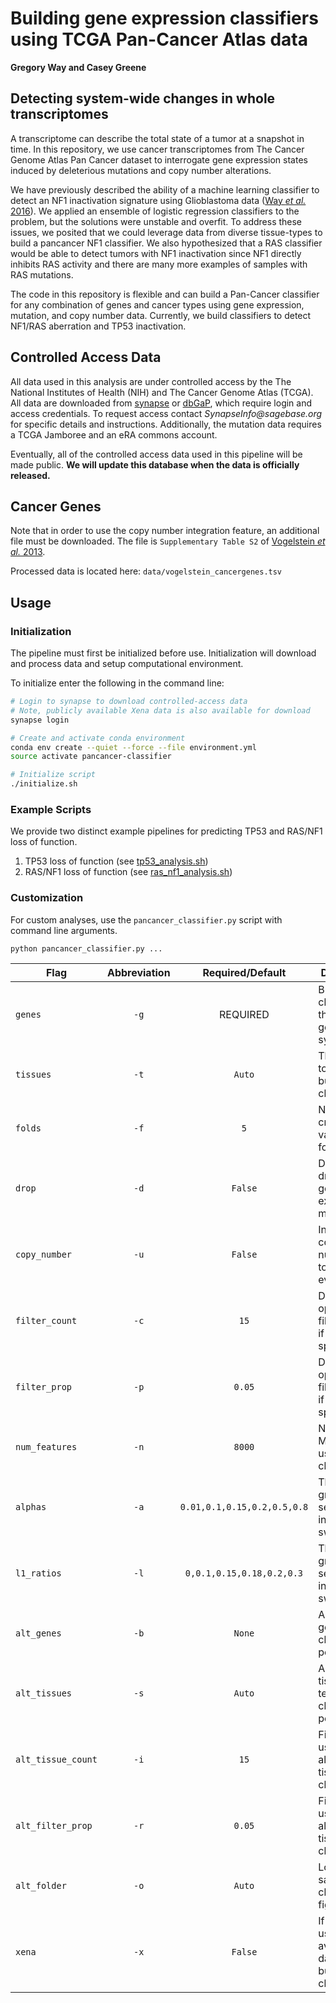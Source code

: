 # Building gene expression classifiers using TCGA Pan-Cancer Atlas data

**Gregory Way and Casey Greene**

## Detecting system-wide changes in whole transcriptomes

A transcriptome can describe the total state of a tumor at a snapshot
in time. In this repository, we use cancer transcriptomes from The Cancer
Genome Atlas Pan Cancer dataset to interrogate gene expression states induced
by deleterious mutations and copy number alterations.

We have previously described the ability of a machine learning classifier to
detect an NF1 inactivation signature using Glioblastoma data
([Way _et al._ 2016](http://doi.org/10.1186/s12864-017-3519-7)). We applied an
ensemble of logistic regression classifiers to the problem, but the solutions were
unstable and overfit. To address these issues, we posited that we could leverage
data from diverse tissue-types to build a pancancer NF1 classifier. We also
hypothesized that a RAS classifier would be able to detect tumors with NF1
inactivation since NF1 directly inhibits RAS activity and there are many more
examples of samples with RAS mutations.

The code in this repository is flexible and can build a Pan-Cancer classifier
for any combination of genes and cancer types using gene expression, mutation,
and copy number data. Currently, we build classifiers to detect NF1/RAS
aberration and TP53 inactivation.

## Controlled Access Data

All data used in this analysis are under controlled access by the The National
Institutes of Health (NIH) and The Cancer Genome Atlas (TCGA). All data are
downloaded from [synapse](http://synapse.org) or
[dbGaP](https://www.ncbi.nlm.nih.gov/gap), which require login and access
credentials. To request access contact _SynapseInfo@sagebase.org_ for specific
details and instructions. Additionally, the mutation data requires a TCGA
Jamboree and an eRA commons account.

Eventually, all of the controlled access data used in this pipeline will be
made public. **We will update this database when the data is officially
released.**

## Cancer Genes

Note that in order to use the copy number integration feature, an additional
file must be downloaded. The file is `Supplementary Table S2` of
[Vogelstein _et al._ 2013]("http://doi.org/10.1126/science.1235122"). 

Processed data is located here: `data/vogelstein_cancergenes.tsv`

## Usage

### Initialization

The pipeline must first be initialized before use. Initialization will
download and process data and setup computational environment.

To initialize enter the following in the command line:

```sh
# Login to synapse to download controlled-access data
# Note, publicly available Xena data is also available for download
synapse login

# Create and activate conda environment
conda env create --quiet --force --file environment.yml
source activate pancancer-classifier

# Initialize script
./initialize.sh
```

### Example Scripts

We provide two distinct example pipelines for predicting TP53 and RAS/NF1
loss of function.

1. TP53 loss of function (see [tp53_analysis.sh](tp53_analysis.sh))
2. RAS/NF1 loss of function (see [ras_nf1_analysis.sh](ras_nf1_analysis.sh))

### Customization

For custom analyses, use the `pancancer_classifier.py` script with command line
arguments.

```
python pancancer_classifier.py ...
```

| Flag | Abbreviation | Required/Default | Description |
| ---- | :----------: | :------: | ----------- |
| `genes` | `-g` | REQUIRED |  Build a classifier for the input gene symbols |
| `tissues` | `-t` | `Auto` | The tissues to use in building the classifier |
| `folds` | `-f` | `5` | Number of cross validation folds |
| `drop` | `-d` | `False` | Decision to drop input genes from expression matrix |
| `copy_number` | `-u` | `False` | Integrate copy number data to gene event |
| `filter_count` | `-c` | `15` | Default options to filter tissues if none are specified |
| `filter_prop` | `-p` | `0.05` | Default options to filter tissues if none are specified |
| `num_features` | `-n` | `8000` | Number of MAD genes used to build classifier |
| `alphas` | `-a` | `0.01,0.1,0.15,0.2,0.5,0.8` | The alpha grid to search over in parameter sweep |
| `l1_ratios` | `-l` | `0,0.1,0.15,0.18,0.2,0.3` | The l1 ratio grid to search over in parameter sweep |
| `alt_genes` | `-b` | `None` | Alternative genes to test classifier performance |
| `alt_tissues` | `-s` | `Auto` | Alternative tissues to test classifier performance |
| `alt_tissue_count` | `-i` | `15` | Filtering used for alternative tissue classification |
| `alt_filter_prop` | `-r` | `0.05` | Filtering used for alternative tissue classification |
| `alt_folder` | `-o` | `Auto` | Location to save all classifier figures |
| `xena` | `-x` | `False` | If present, use publicly available data for building classifier |


